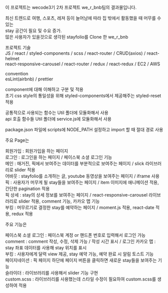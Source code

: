 이 프로젝트는 wecode3기 2차 프로젝트 we_r_bnb팀의 결과물입니다.

최신 트렌드로 여행, 스포츠, 레져 등이 늘어남에 따라 집 밖에서 활동했을 때 머무를 수 있는  
stay 공간이 필요 및 수요 증가.  
많은 사용자가 있을것으로 생각된 stayfolio를 Clone 한 we_r_bnb

프로젝트 기술  
JS / react / styled-components / scss / react-router / CRUD(axios) / react-helmet  
react-responsive-carousel / react-router / redux / react-redux / EC2 / AWS

convention  
esLint(airbnb) / prettier

component에 대해 이해하고 구분 및 적용  
초기 css style의 통일성을 위해 styled-components에서 제공해주는 styled-reset 적용

공통적으로 사용되는 함수는 Util 폴더에 모듈화해서 사용  
api 호출 함수들 Util 폴더에 service.js에 모듈화해서 사용

package.json 파일에 scripts에 NODE_PATH 설정하고 import 할 때 절대 경로 사용

주요 Page는

회원가입 : 회원가입을 하는 페이지  
로그인 : 로그인을 하는 페이지 / 페이스북 소셜 로그인 기능  
메인 : 매거진, 픽에서 보여주는 데이터를 부분적으로 보여주는 페이지 / slick 라이브러리로 slider 적용  
어바웃 : stayfolio를 소개하는 글, youtube 동영상을 보여주는 페이지 / iframe 사용  
픽 : 사용자가 머무게 될 stay들을 보여주는 페이지 / item 이미지에 애니메이션 적용, 간단한 pagination 적용  
픽 상세 : stay의 상세 정보를 보여주는 페이지 / react-responsive-carousel 라이브러리로 slider 적용, comment 기능, 카카오 맵 기능  
부킹 : 머무르기로 결정한 stay를 예약하는 페이지 / moment.js 적용, react-date 적용, redux 적용

주요 기능은

페이스북 소셜 로그인 : 페이스북 계정 or 핸드폰 번호로 입력해서 로그인 가능  
comment : comment 작성, 수정, 삭제 가능 / 작성 시간 표시 / 로그인
카카오 맵 : stay 좌표 데이터를 사용해 stay 위치를 표시  
부킹 : 사용자에게 달력 view 제공, stay 예약 가능, 예약 완료 시 알림 토스트 기능  
페이지네이션 : 픽 페이지 하단에 페이지 버튼을 클릭하면 새로운 stay들을 보여주는 기능  
슬라이더 : 라이브러리를 사용해서 slider 기능 구현  
custom.scss : 라이브러리를 사용했는데 스타일 수정이 필요하여 custom.scss를 생성하여 적용
